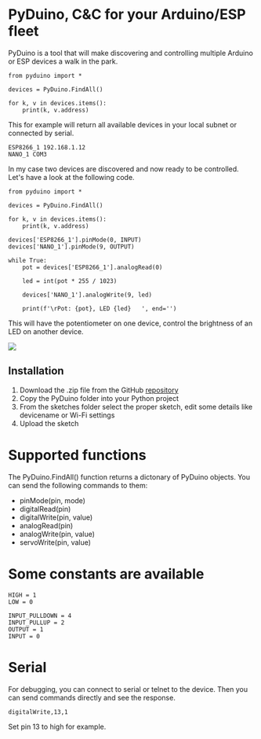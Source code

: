 # PyDuino, C&C for your Arduino/ESP fleet

PyDuino is a tool that will make discovering and controlling multiple Arduino or ESP devices a walk in the park.

    
    from pyduino import *
    
    devices = PyDuino.FindAll()
    
    for k, v in devices.items():
        print(k, v.address)

This for example will return all available devices in your local subnet or connected by serial.

    ESP8266_1 192.168.1.12
    NANO_1 COM3

In my case two devices are discovered and now ready to be controlled. Let's have a look at the following code.

    from pyduino import *
    
    devices = PyDuino.FindAll()
    
    for k, v in devices.items():
        print(k, v.address)
    
    devices['ESP8266_1'].pinMode(0, INPUT)
    devices['NANO_1'].pinMode(9, OUTPUT)
    
    while True:
        pot = devices['ESP8266_1'].analogRead(0)
    
        led = int(pot * 255 / 1023)
    
        devices['NANO_1'].analogWrite(9, led)
    
        print(f'\rPot: {pot}, LED {led}   ', end='')
    
This will have the potentiometer on one device, control the brightness of an LED on another device.

![](https://krakkus.com/wp-content/uploads/2023/05/PXL_20230505_170058312.jpg)

## Installation

1. Download the .zip file from the GitHub [repository](https://github.com/krakkus/PyDuino)
2. Copy the PyDuino folder into your Python project 
3. From the sketches folder select the proper sketch, edit some details like devicename or Wi-Fi settings
4. Upload the sketch

# Supported functions

The PyDuino.FindAll() function returns a dictonary of PyDuino objects. You can send the following commands to them:

* pinMode(pin, mode)
* digitalRead(pin)
* digitalWrite(pin, value)
* analogRead(pin)
* analogWrite(pin, value)
* servoWrite(pin, value)

# Some constants are available

    HIGH = 1
    LOW = 0
    
    INPUT_PULLDOWN = 4
    INPUT_PULLUP = 2
    OUTPUT = 1
    INPUT = 0

# Serial

For debugging, you can connect to serial or telnet to the device. Then you can send commands directly and see the response.

    digitalWrite,13,1

Set pin 13 to high for example.
